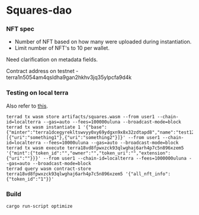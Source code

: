 

# Squares-dao
### NFT spec
* Number of NFT based on how many were uploaded during instantiation.
* Limit number of NFT's to 10 per wallet.

Need clarification on metadata fields.

Contract address on testnet - terra1n5054am4qsldha9gan2hkhv3jq35ylpcfa9d4k

### Testing on local terra
Also refer to [this](https://docs.terra.money/Tutorials/Smart-contracts/Interact-with-smart-contract.html#requirements).
```
terrad tx wasm store artifacts/squares.wasm --from user1 --chain-id=localterra --gas=auto --fees=100000uluna --broadcast-mode=block
terrad tx wasm instantiate 1 '{"base":{"minter":"terra1dcegyrekltswvyy0xy69ydgxn9x8x32zdtapd8","name":"test123","symbol":"lol"},"tokens":[{"uri":"something1"},{"uri":"something2"}]}' --from user1 --chain-id=localterra --fees=10000uluna --gas=auto --broadcast-mode=block
terrad tx wasm execute terra18vd8fpwxzck93qlwghaj6arh4p7c5n896xzem5 '{"mint":{"token_id":"","owner":"","token_uri":"","extension":{"uri":""}}}' --from user1 --chain-id=localterra --fees=1000000uluna --gas=auto --broadcast-mode=block
terrad query wasm contract-store terra18vd8fpwxzck93qlwghaj6arh4p7c5n896xzem5 '{"all_nft_info":{"token_id":"1"}}'
```

### Build
`cargo run-script optimize`
